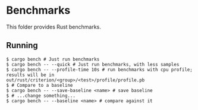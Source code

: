 # Benchmarks

This folder provides Rust benchmarks.

## Running

```shell
$ cargo bench # Just run benchmarks
$ cargo bench -- --quick # Just run benchmarks, with less samples
$ cargo bench -- --profile-time 10s # run benchmarks with cpu profile; results will be in out/rust/criterion/<group>/<test>/profile/profile.pb
$ # Compare to a baseline
$ cargo bench -- --save-baseline <name> # save baseline
$ # ...change something...
$ cargo bench -- --baseline <name> # compare against it
```
